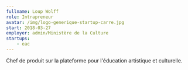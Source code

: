 ```yaml
---
fullname: Loup Wolff
role: Intrapreneur
avatar: /img/logo-generique-startup-carre.jpg
start: 2018-03-27
employer: admin/Ministère de la Culture
startups:
    - eac
---
```


 Chef de produit sur la plateforme pour l'éducation artistique et culturelle.